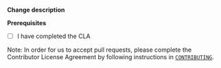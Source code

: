 **Change description**  
<!-- FILL IN WITH DETAILED DESCRIPTION OF THE PROBLEM AND WHAT/HOW IT WAS SOLVED -->

**Prerequisites**
- [ ] I have completed the CLA

Note: In order for us to accept pull requests, please complete the Contributor License Agreement by following instructions in [`CONTRIBUTING`](https://github.com/WhatsApp/stickers/blob/master/CONTRIBUTING.md).
